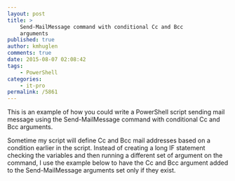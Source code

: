 ```yaml
---
layout: post
title: >
    Send-MailMessage command with conditional Cc and Bcc
    arguments
published: true
author: kmhuglen
comments: true
date: 2015-08-07 02:08:42
tags:
    - PowerShell
categories:
    - it-pro
permalink: /5861
---
```

This is an example of how you could write a PowerShell script sending mail message using the Send-MailMessage command with conditional Cc and Bcc arguments.

Sometime my script will define Cc and Bcc mail addresses based on a condition earlier in the script. Instead of creating a long IF statement checking the variables and then running a different set of argument on the command, I use the example below to have the Cc and Bcc argument added to the Send-MailMessage arguments set only if they exist.